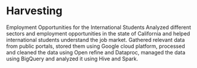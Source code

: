 # Harvesting
Employment Opportunities for the International Students
Analyzed different sectors and employment opportunities in the state of California and helped international students understand the job market.
Gathered relevant data from public portals, stored them using Google cloud platform, processed and cleaned the data using Open refine and Dataproc, managed the data using BigQuery and analyzed it using Hive and Spark.

